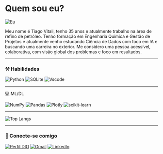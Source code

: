 # Quem sou eu? 
![Eu](https://media.licdn.com/dms/image/C4D03AQEqcY1kmulzmg/profile-displayphoto-shrink_800_800/0/1590531233254?e=1715817600&v=beta&t=BnIXzHS9voTrzr0uUEMTXEGPQpTyUZpmlWaEhJb-GGI)

Meu nome é Tiago Vitali, tenho 35 anos e atualmente trabalho na área de refino de petróleo. Tenho formação em Engenharia Química e Gestão de Projetos e atualmente venho estudando Ciência de Dados com foco em IA e buscando uma carreira no exterior. Me considero uma pessoa acessível, colaborativa, com visão global dos problemas e foco em resultados.

---

### ⚒️ Habilidades
![Python](https://img.shields.io/badge/python-3670A0?style=for-the-badge&logo=python&logoColor=ffdd54)
![SQLite](https://img.shields.io/badge/SQLite-000?style=for-the-badge&logo=sqlite&logoColor=07405E)
![Vscode](https://img.shields.io/badge/Vscode-007ACC?style=for-the-badge&logo=visual-studio-code&logoColor=white)

---

 :computer: ML/DL

![NumPy](https://img.shields.io/badge/numpy-%23013243.svg?style=for-the-badge&logo=numpy&logoColor=white)
![Pandas](https://img.shields.io/badge/pandas-%23150458.svg?style=for-the-badge&logo=pandas&logoColor=white)
![Plotly](https://img.shields.io/badge/Plotly-%233F4F75.svg?style=for-the-badge&logo=plotly&logoColor=white)
![scikit-learn](https://img.shields.io/badge/scikit--learn-%23F7931E.svg?style=for-the-badge&logo=scikit-learn&logoColor=white)

---

![Top Langs](https://github-readme-stats-git-masterrstaa-rickstaa.vercel.app/api/top-langs/?username=Tiago-Vitali&bg_color=000&border_color=30A3DC&title_color=E94D5F&text_color=FFF)

---

###  📲 Conecte-se comigo
[![Perfil DIO](https://img.shields.io/badge/-Meu%20Perfil%20na%20DIO-30A3DC?style=for-the-badge)](https://www.dio.me/users/televisaos)
[![Gmail](https://img.shields.io/badge/Gmail-333333?style=for-the-badge&logo=gmail&logoColor=red)](mailto:tiagovitali89@gmail.com)
[![LinkedIn](https://img.shields.io/badge/LinkedIn-0077B5?style=for-the-badge&logo=linkedin&logoColor=white)](https://www.linkedin.com/in/tiago-vitali/)




